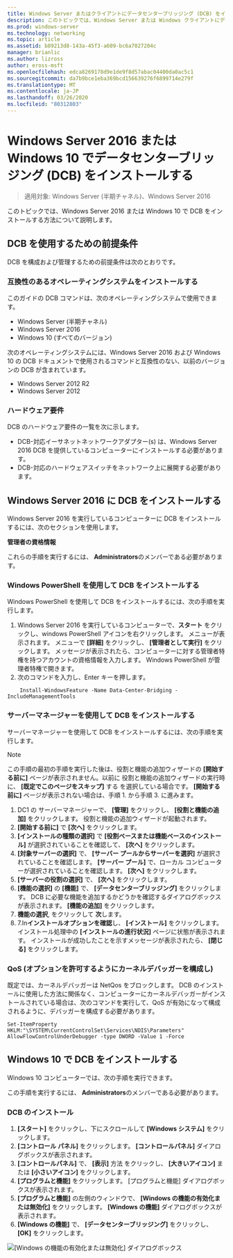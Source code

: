 ```yaml
---
title: Windows Server またはクライアントにデータセンターブリッジング (DCB) をインストールする
description: このトピックでは、Windows Server または Windows クライアントにデータセンターブリッジングをインストールする方法について説明します。
ms.prod: windows-server
ms.technology: networking
ms.topic: article
ms.assetid: b89213d8-143a-45f3-a609-bc6a7027204c
manager: brianlic
ms.author: lizross
author: eross-msft
ms.openlocfilehash: edca8269178d9e1de9f8d57abac04400da0ac5c1
ms.sourcegitcommit: da7b9bce1eba369bcd156639276f6899714e279f
ms.translationtype: MT
ms.contentlocale: ja-JP
ms.lasthandoff: 03/26/2020
ms.locfileid: "80312803"
---
```

# <a name="install-data-center-bridging-dcb-in-windows-server-2016-or-windows-10"></a>Windows Server 2016 または Windows 10 でデータセンターブリッジング \(DCB\) をインストールする

>適用対象: Windows Server (半期チャネル)、Windows Server 2016

このトピックでは、Windows Server 2016 または Windows 10 で DCB をインストールする方法について説明します。

## <a name="prerequisites-for-using-dcb"></a>DCB を使用するための前提条件

DCB を構成および管理するための前提条件は次のとおりです。

### <a name="install-a-compatible-operating-system"></a>互換性のあるオペレーティングシステムをインストールする

このガイドの DCB コマンドは、次のオペレーティングシステムで使用できます。

- Windows Server (半期チャネル)
- Windows Server 2016
- Windows 10 \(すべてのバージョン\)

次のオペレーティングシステムには、Windows Server 2016 および Windows 10 の DCB ドキュメントで使用されるコマンドと互換性のない、以前のバージョンの DCB が含まれています。

- Windows Server 2012 R2
- Windows Server 2012

###  <a name="hardware-requirements"></a>ハードウェア要件

DCB のハードウェア要件の一覧を次に示します。

- DCB\-対応イーサネットネットワークアダプター\(s\) は、Windows Server 2016 DCB を提供しているコンピューターにインストールする必要があります。
- DCB\-対応のハードウェアスイッチをネットワーク上に展開する必要があります。


## <a name="install-dcb-in-windows-server-2016"></a>Windows Server 2016 に DCB をインストールする

Windows Server 2016 を実行しているコンピューターに DCB をインストールするには、次のセクションを使用します。

**管理者の資格情報**

これらの手順を実行するには、 **Administrators**のメンバーである必要があります。

### <a name="install-dcb-using-windows-powershell"></a>Windows PowerShell を使用して DCB をインストールする

Windows PowerShell を使用して DCB をインストールするには、次の手順を実行します。

1. Windows Server 2016 を実行しているコンピューターで、**スタート** をクリックし、windows PowerShell アイコンを右クリックします。 メニューが表示されます。 メニューで **[詳細]** をクリックし、 **[管理者として実行]** をクリックします。 メッセージが表示されたら、コンピューターに対する管理者特権を持つアカウントの資格情報を入力します。 Windows PowerShell が管理者特権で開きます。
2. 次のコマンドを入力し、Enter キーを押します。

````
    Install-WindowsFeature -Name Data-Center-Bridging -IncludeManagementTools
````

### <a name="install-dcb-using-server-manager"></a>サーバーマネージャーを使用して DCB をインストールする

サーバーマネージャーを使用して DCB をインストールするには、次の手順を実行します。

>[!NOTE]
>この手順の最初の手順を実行した後は、役割と機能の追加ウィザードの **[開始する前に]** ページが表示されません。以前に 役割と機能の追加ウィザードの実行時に、 **[既定でこのページをスキップ]** する を選択している場合です。 **[開始する前に]** ページが表示されない場合は、手順 1. から手順 3. に進みます。

1. DC1 の サーバーマネージャーで、 **[管理]** をクリックし、 **[役割と機能の追加]** をクリックします。 役割と機能の追加ウィザードが起動されます。
2. **[開始する前に]** で **[次へ]** をクリックします。
3. **[インストールの種類の選択]** で **[役割ベースまたは機能ベースのインストール]** が選択されていることを確認して、 **[次へ]** をクリックします。
4. **[対象サーバーの選択]** で、 **[サーバー プールからサーバーを選択]** が選択されていることを確認します。 **[サーバー プール]** で、ローカル コンピューターが選択されていることを確認します。 **[次へ]** をクリックします。
5. **[サーバーの役割の選択]** で、 **[次へ]** をクリックします。
6. **[機能の選択]** の **[機能]** で、 **[データセンターブリッジング]** をクリックします。 DCB に必要な機能を追加するかどうかを確認するダイアログボックスが表示されます。 **[機能の追加]** をクリックします。
7. **機能の選択**, をクリックして **次**します。 
8. 7.In**インストールオプションを確認**し、 **[インストール]** をクリックします。 インストール処理中の **[インストールの進行状況]** ページに状態が表示されます。 インストールが成功したことを示すメッセージが表示されたら、 **[閉じる]** をクリックします。

### <a name="configure-the-kernel-debugger-to-allow-qos-optional"></a>QoS \(オプションを許可するようにカーネルデバッガーを構成し\)

 既定では、カーネルデバッガーは NetQos をブロックします。 DCB のインストールに使用した方法に関係なく、コンピューターにカーネルデバッガーがインストールされている場合は、次のコマンドを実行して、QoS が有効になって構成されるように、デバッガーを構成する必要があります。

````
Set-ItemProperty HKLM:"\SYSTEM\CurrentControlSet\Services\NDIS\Parameters" AllowFlowControlUnderDebugger -type DWORD -Value 1 -Force
````

## <a name="install-dcb-in-windows-10"></a>Windows 10 で DCB をインストールする

Windows 10 コンピューターでは、次の手順を実行できます。

この手順を実行するには、 **Administrators**のメンバーである必要があります。

### <a name="install-dcb"></a>DCB のインストール

1. **[スタート]** をクリックし、下にスクロールして **[Windows システム]** をクリックします。
2. **[コントロール パネル]** をクリックします。 **[コントロールパネル]** ダイアログボックスが表示されます。
3. **[コントロールパネル]** で、 **[表示]** 方法 をクリックし、 **[大きいアイコン]** または **[小さいアイコン]** をクリックします。
4. **[プログラムと機能]** をクリックします。 [プログラムと機能] ダイアログボックスが表示されます。
5. **[プログラムと機能]** の左側のウィンドウで、 **[Windows の機能の有効化または無効化]** をクリックします。 **[Windows の機能]** ダイアログボックスが表示されます。
6. **[Windows の機能]** で、 **[データセンターブリッジング]** をクリックし、 **[OK]** をクリックします。

![[Windows の機能の有効化または無効化] ダイアログボックス](../../media/Dcb-Scripting/Dcb-Scripting.jpg)


